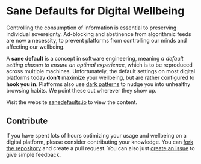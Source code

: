 # Sane Defaults for Digital Wellbeing

Controlling the consumption of information is essential to preserving individual sovereignty. Ad-blocking and abstinence from algorithmic feeds are now a necessity, to prevent platforms from controlling our minds and affecting our wellbeing.

A **sane default** is a concept in software engineering, meaning *a default setting chosen to ensure an optimal experience*, which is to be reproduced across multiple machines. Unfortunately, the default settings on most digital platforms today **don't** maximize your wellbeing, but are rather configured to **hook you in**. Platforms also use [dark patterns](https://en.wikipedia.org/wiki/Dark_pattern) to nudge you into unhealthy browsing habits. We point these out wherever they show up.

Visit the website [sanedefaults.io](https://sanedefaults.io) to view the content.

## Contribute

If you have spent lots of hours optimizing your usage and wellbeing on a digital platform, please consider contributing your knowledge. You can [fork the repository](https://github.com/osolmaz/sane-defaults) and create a pull request. You can also just [create an issue](https://github.com/osolmaz/sane-defaults/issues) to give simple feedback.
